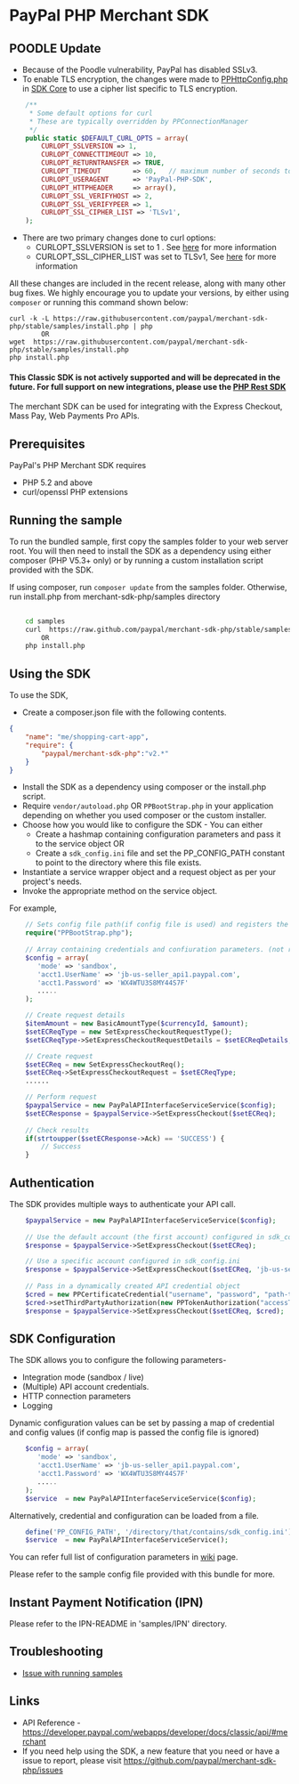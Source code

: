 # PayPal PHP Merchant SDK
## POODLE Update
- Because of the Poodle vulnerability, PayPal has disabled SSLv3. 
- To enable TLS encryption, the changes were made to [PPHttpConfig.php](https://github.com/paypal/sdk-core-php/blob/master/lib/PPHttpConfig.php#L9) in [SDK Core](https://github.com/paypal/sdk-core-php) to use a cipher list specific to TLS encryption.
``` php
    /**
	 * Some default options for curl
	 * These are typically overridden by PPConnectionManager
	 */
	public static $DEFAULT_CURL_OPTS = array(
		CURLOPT_SSLVERSION => 1,
		CURLOPT_CONNECTTIMEOUT => 10,
		CURLOPT_RETURNTRANSFER => TRUE,
		CURLOPT_TIMEOUT        => 60,	// maximum number of seconds to allow cURL functions to execute
		CURLOPT_USERAGENT      => 'PayPal-PHP-SDK',
		CURLOPT_HTTPHEADER     => array(),
		CURLOPT_SSL_VERIFYHOST => 2,
		CURLOPT_SSL_VERIFYPEER => 1,
		CURLOPT_SSL_CIPHER_LIST => 'TLSv1',
	);
```
- There are two primary changes done to curl options: 
    - CURLOPT_SSLVERSION is set to 1 . See [here](http://curl.haxx.se/libcurl/c/CURLOPT_SSLVERSION.html) for more information
    - CURLOPT_SSL_CIPHER_LIST was set to TLSv1, See [here](http://curl.haxx.se/libcurl/c/CURLOPT_SSL_CIPHER_LIST.html) for more information

All these changes are included in the recent release, along with many other bug fixes. We highly encourage you to update your versions, by either using `composer` or running this command shown below:

```
curl -k -L https://raw.githubusercontent.com/paypal/merchant-sdk-php/stable/samples/install.php | php    
        OR        
wget  https://raw.githubusercontent.com/paypal/merchant-sdk-php/stable/samples/install.php
php install.php
```

#### This Classic SDK is not actively supported and will be deprecated in the future. For full support on new integrations, please use the [PHP Rest SDK](https://github.com/paypal/rest-api-sdk-php)
   
   The merchant SDK can be used for integrating with the Express Checkout, Mass Pay, Web Payments Pro APIs.
   
## Prerequisites

PayPal's PHP Merchant SDK requires 

   * PHP 5.2 and above 
   * curl/openssl PHP extensions 

## Running the sample

To run the bundled sample, first copy the samples folder to your web server root. You will then need to install the SDK as a dependency using either composer (PHP V5.3+ only) or by running a custom installation script provided with the SDK.


If using composer, run `composer update` from the samples folder. Otherwise, run install.php from merchant-sdk-php/samples directory

```bash
   
    cd samples 
    curl  https://raw.github.com/paypal/merchant-sdk-php/stable/samples/install.php | php
        OR       
    php install.php
```

## Using the SDK


To use the SDK,

   * Create a composer.json file with the following contents.

```json
{
    "name": "me/shopping-cart-app",
    "require": {
        "paypal/merchant-sdk-php":"v2.*"
    }
}
```
   * Install the SDK as a dependency using composer or the install.php script. 
   * Require `vendor/autoload.php` OR `PPBootStrap.php` in your application depending on whether you used composer or the custom installer.
   * Choose how you would like to configure the SDK - You can either
	  * Create a hashmap containing configuration parameters and pass it to the service object OR
      * Create a `sdk_config.ini` file and set the PP_CONFIG_PATH constant to point to the directory where this file exists.
   * Instantiate a service wrapper object and a request object as per your project's needs.
   * Invoke the appropriate method on the service object.

For example,

```php
	// Sets config file path(if config file is used) and registers the classloader
    require("PPBootStrap.php");
	
	// Array containing credentials and confiuration parameters. (not required if config file is used)
	$config = array(
       'mode' => 'sandbox',
       'acct1.UserName' => 'jb-us-seller_api1.paypal.com',
       'acct1.Password' => 'WX4WTU3S8MY44S7F'
       .....
    );

    // Create request details
    $itemAmount = new BasicAmountType($currencyId, $amount);
	$setECReqType = new SetExpressCheckoutRequestType();
	$setECReqType->SetExpressCheckoutRequestDetails = $setECReqDetails;

    // Create request
	$setECReq = new SetExpressCheckoutReq();
	$setECReq->SetExpressCheckoutRequest = $setECReqType;
	......

    // Perform request
	$paypalService = new PayPalAPIInterfaceServiceService($config);
	$setECResponse = $paypalService->SetExpressCheckout($setECReq);
	
    // Check results
	if(strtoupper($setECResponse->Ack) == 'SUCCESS') {
		// Success
	}  
```

## Authentication

The SDK provides multiple ways to authenticate your API call.

```php
	$paypalService = new PayPalAPIInterfaceServiceService($config);
	
	// Use the default account (the first account) configured in sdk_config.ini
	$response = $paypalService->SetExpressCheckout($setECReq);

	// Use a specific account configured in sdk_config.ini
	$response = $paypalService->SetExpressCheckout($setECReq, 'jb-us-seller_api1.paypal.com');
	 
	// Pass in a dynamically created API credential object
    $cred = new PPCertificateCredential("username", "password", "path-to-pem-file");
    $cred->setThirdPartyAuthorization(new PPTokenAuthorization("accessToken", "tokenSecret"));
	$response = $paypalService->SetExpressCheckout($setECReq, $cred);
```
 
## SDK Configuration


The SDK allows you to configure the following parameters-

   * Integration mode (sandbox / live)
   * (Multiple) API account credentials.
   * HTTP connection parameters
   * Logging 
   
Dynamic configuration values can be set by passing a map of credential and config values (if config map is passed the config file is ignored)
```php
    $config = array(
       'mode' => 'sandbox',
       'acct1.UserName' => 'jb-us-seller_api1.paypal.com',
       'acct1.Password' => 'WX4WTU3S8MY44S7F'
       .....
    );
	$service  = new PayPalAPIInterfaceServiceService($config);
```
Alternatively, credential and configuration can be loaded from a file. 
```php
    define('PP_CONFIG_PATH', '/directory/that/contains/sdk_config.ini');
    $service  = new PayPalAPIInterfaceServiceService();
```

You can refer full list of configuration parameters in [wiki](https://github.com/paypal/sdk-core-php/wiki/Configuring-the-SDK) page.

Please refer to the sample config file provided with this bundle for more.

## Instant Payment Notification (IPN)

Please refer to the IPN-README in 'samples/IPN' directory.

## Troubleshooting

   * [Issue with running samples](https://github.com/paypal/merchant-sdk-php/issues/68)

## Links

   * API Reference - https://developer.paypal.com/webapps/developer/docs/classic/api/#merchant
   * If you need help using the SDK, a new feature that you need or have a issue to report, please visit https://github.com/paypal/merchant-sdk-php/issues
